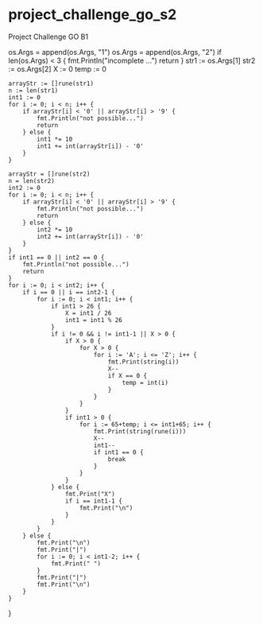 # project_challenge_go_s2

Project Challenge GO B1

os.Args = append(os.Args, "1")
os.Args = append(os.Args, "2")
if len(os.Args) < 3 {
fmt.Println("incomplete ...")
return
}
str1 := os.Args[1]
str2 := os.Args[2]
X := 0
temp := 0

	arrayStr := []rune(str1)
	n := len(str1)
	int1 := 0
	for i := 0; i < n; i++ {
		if arrayStr[i] < '0' || arrayStr[i] > '9' {
			fmt.Println("not possible...")
			return
		} else {
			int1 *= 10
			int1 += int(arrayStr[i]) - '0'
		}
	}

	arrayStr = []rune(str2)
	n = len(str2)
	int2 := 0
	for i := 0; i < n; i++ {
		if arrayStr[i] < '0' || arrayStr[i] > '9' {
			fmt.Println("not possible...")
			return
		} else {
			int2 *= 10
			int2 += int(arrayStr[i]) - '0'
		}
	}
	if int1 == 0 || int2 == 0 {
		fmt.Println("not possible...")
		return
	}
	for i := 0; i < int2; i++ {
		if i == 0 || i == int2-1 {
			for i := 0; i < int1; i++ {
				if int1 > 26 {
					X = int1 / 26
					int1 = int1 % 26
				}
				if i != 0 && i != int1-1 || X > 0 {
					if X > 0 {
						for X > 0 {
							for i := 'A'; i <= 'Z'; i++ {
								fmt.Print(string(i))
								X--
								if X == 0 {
									temp = int(i)
								}
							}
						}
					}
					if int1 > 0 {
						for i := 65+temp; i <= int1+65; i++ {
							fmt.Print(string(rune(i)))
							X--
							int1--
							if int1 == 0 {
								break
							}
						}
					}
				} else {
					fmt.Print("X")
					if i == int1-1 {
						fmt.Print("\n")
					}
				}
			}
		} else {
			fmt.Print("\n")
			fmt.Print("|")
			for i := 0; i < int1-2; i++ {
				fmt.Print(" ")
			}
			fmt.Print("|")
			fmt.Print("\n")
		}
	}
}
